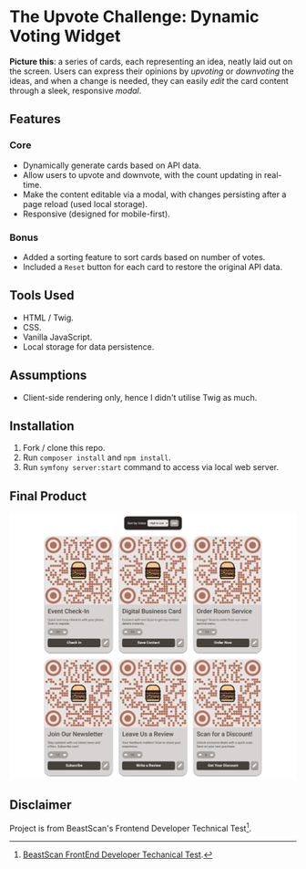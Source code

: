# The Upvote Challenge: Dynamic Voting Widget

**Picture this**: a series of cards, each representing an idea, neatly laid out on the screen. Users can express their opinions
by *upvoting* or *downvoting* the ideas, and when a change is needed, they can easily *edit* the card content through a sleek, responsive *modal*.

## Features
### Core
- Dynamically generate cards based on API data.
- Allow users to upvote and downvote, with the count updating in real-time.
- Make the content editable via a modal, with changes persisting after a page reload (used local storage).
- Responsive (designed for mobile-first).

### Bonus
- Added a sorting feature to sort cards based on number of votes.
- Included a `Reset` button for each card to restore the original API data.

## Tools Used
- HTML / Twig.
- CSS.
- Vanilla JavaScript.
- Local storage for data persistence.

## Assumptions
- Client-side rendering only, hence I didn't utilise Twig as much.

## Installation
1. Fork / clone this repo.
2. Run `composer install` and `npm install`.
3. Run `symfony server:start` command to access via local web server.

## Final Product

![dynamic-voting-widget](public/assets/images/dynamic-voting-widget-home.webp)

## Disclaimer
Project is from BeastScan's Frontend Developer Technical Test[^1].

[^1]: [BeastScan FrontEnd Developer Techanical Test](https://www.beastscan.com/beastscan-frontend-developer-technical-test/).